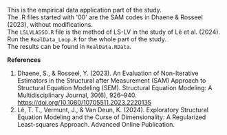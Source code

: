This is the empirical data application part of the study.    
The .R files started with '00' are the SAM codes in Dhaene & Rosseel (2023), without modifications.  
The `LSLVLASSO.R` file is the method of LS-LV in the study of Lê et al. (2024).  
Run the `RealData_Loop.R` for the whole part of the study.  
The results can be found in `RealData.RData`.

**References**
1. Dhaene, S., & Rosseel, Y. (2023). An Evaluation of Non-Iterative Estimators in the Structural after Measurement (SAM) Approach to Structural Equation Modeling (SEM). Structural Equation Modeling: A Multidisciplinary Journal, 30(6), 926–940. https://doi.org/10.1080/10705511.2023.2220135 
2. Lê, T. T., Vermunt, J., & Van Deun, K. (2024). Exploratory Structural Equation Modeling and the Curse of Dimensionality: A Regularized Least-squares Approach. Advanced Online Publication.
